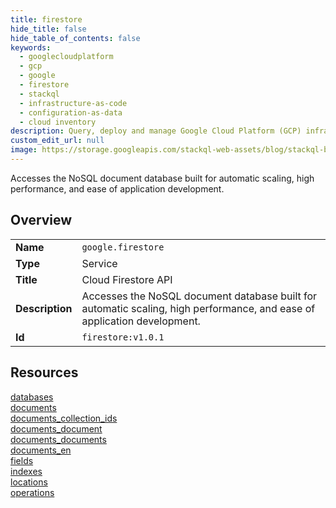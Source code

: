 ```yaml
---
title: firestore
hide_title: false
hide_table_of_contents: false
keywords:
  - googlecloudplatform
  - gcp
  - google
  - firestore
  - stackql
  - infrastructure-as-code
  - configuration-as-data
  - cloud inventory
description: Query, deploy and manage Google Cloud Platform (GCP) infrastructure and resources using SQL
custom_edit_url: null
image: https://storage.googleapis.com/stackql-web-assets/blog/stackql-blog-post-featured-image.png
---
```

Accesses the NoSQL document database built for automatic scaling, high performance, and ease of application development.   
    

## Overview
<table><tbody>
<tr><td><b>Name</b></td><td><code>google.firestore</code></td></tr>
<tr><td><b>Type</b></td><td>Service</td></tr>
<tr><td><b>Title</b></td><td>Cloud Firestore API</td></tr>
<tr><td><b>Description</b></td><td>Accesses the NoSQL document database built for automatic scaling, high performance, and ease of application development. </td></tr>
<tr><td><b>Id</b></td><td><code>firestore:v1.0.1</code></td></tr>
</tbody></table>

## Resources
<div class="row">
<div class="providerDocColumn">
<a href="/providers/google/firestore/databases/">databases</a><br />
<a href="/providers/google/firestore/documents/">documents</a><br />
<a href="/providers/google/firestore/documents_collection_ids/">documents_collection_ids</a><br />
<a href="/providers/google/firestore/documents_document/">documents_document</a><br />
<a href="/providers/google/firestore/documents_documents/">documents_documents</a><br />
</div>
<div class="providerDocColumn">
<a href="/providers/google/firestore/documents_en/">documents_en</a><br />
<a href="/providers/google/firestore/fields/">fields</a><br />
<a href="/providers/google/firestore/indexes/">indexes</a><br />
<a href="/providers/google/firestore/locations/">locations</a><br />
<a href="/providers/google/firestore/operations/">operations</a><br />
</div>
</div>
